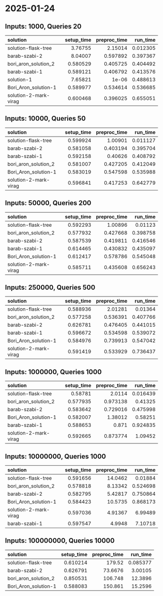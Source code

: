 # 2025-01-24

## Inputs: 1000, Queries 20

| solution              |   setup_time |   preproc_time |   run_time |
|:----------------------|-------------:|---------------:|-----------:|
| solution-flask-tree   |     3.76755  |       2.15014  |   0.012305 |
| barab-szabi-2         |     8.04007  |       0.597892 |   0.397367 |
| bori_aron_solution_2  |     0.580529 |       0.405725 |   0.404492 |
| barab-szabi-1         |     0.589121 |       0.406792 |   0.413576 |
| solution-1            |     7.65821  |       1e-06    |   0.488613 |
| Bori_Aron_solution-1  |     0.589977 |       0.534614 |   0.536685 |
| solution-2-mark-virag |     0.600468 |       0.396025 |   0.655051 |

## Inputs: 10000, Queries 50

| solution              |   setup_time |   preproc_time |   run_time |
|:----------------------|-------------:|---------------:|-----------:|
| solution-flask-tree   |     0.599924 |       1.00901  |   0.011127 |
| barab-szabi-2         |     0.581058 |       0.403194 |   0.395704 |
| barab-szabi-1         |     0.592158 |       0.40626  |   0.408792 |
| bori_aron_solution_2  |     0.581007 |       0.427205 |   0.412049 |
| Bori_Aron_solution-1  |     0.583019 |       0.547598 |   0.535988 |
| solution-2-mark-virag |     0.596841 |       0.417253 |   0.642779 |

## Inputs: 50000, Queries 200

| solution              |   setup_time |   preproc_time |   run_time |
|:----------------------|-------------:|---------------:|-----------:|
| solution-flask-tree   |     0.592293 |       1.00896  |   0.01123  |
| bori_aron_solution_2  |     0.577932 |       0.427668 |   0.398758 |
| barab-szabi-2         |     0.587539 |       0.419811 |   0.416546 |
| barab-szabi-1         |     0.614465 |       0.430832 |   0.435097 |
| Bori_Aron_solution-1  |     0.612417 |       0.578786 |   0.545048 |
| solution-2-mark-virag |     0.585711 |       0.435608 |   0.656243 |

## Inputs: 250000, Queries 500

| solution              |   setup_time |   preproc_time |   run_time |
|:----------------------|-------------:|---------------:|-----------:|
| solution-flask-tree   |     0.588936 |       2.01281  |   0.01364  |
| bori_aron_solution_2  |     0.577258 |       0.536391 |   0.407766 |
| barab-szabi-2         |     0.626781 |       0.476405 |   0.441015 |
| barab-szabi-1         |     0.596672 |       0.534598 |   0.539072 |
| Bori_Aron_solution-1  |     0.584976 |       0.739913 |   0.547042 |
| solution-2-mark-virag |     0.591419 |       0.533929 |   0.736437 |

## Inputs: 1000000, Queries 1000

| solution              |   setup_time |   preproc_time |   run_time |
|:----------------------|-------------:|---------------:|-----------:|
| solution-flask-tree   |     0.58781  |       2.0114   |   0.016439 |
| bori_aron_solution_2  |     0.577935 |       0.973138 |   0.41325  |
| barab-szabi-2         |     0.583642 |       0.729016 |   0.475998 |
| Bori_Aron_solution-1  |     0.582007 |       1.38012  |   0.58251  |
| barab-szabi-1         |     0.588653 |       0.871    |   0.924835 |
| solution-2-mark-virag |     0.592665 |       0.873774 |   1.09452  |

## Inputs: 10000000, Queries 1000

| solution              |   setup_time |   preproc_time |   run_time |
|:----------------------|-------------:|---------------:|-----------:|
| solution-flask-tree   |     0.591656 |       14.0462  |   0.01884  |
| bori_aron_solution_2  |     0.578818 |        8.13342 |   0.524698 |
| barab-szabi-2         |     0.582795 |        5.42817 |   0.750864 |
| Bori_Aron_solution-1  |     0.584423 |       10.5735  |   0.868173 |
| solution-2-mark-virag |     0.597036 |        4.91367 |   6.99489  |
| barab-szabi-1         |     0.597547 |        4.9948  |   7.10718  |

## Inputs: 100000000, Queries 10000

| solution             |   setup_time |   preproc_time |   run_time |
|:---------------------|-------------:|---------------:|-----------:|
| solution-flask-tree  |     0.610214 |       179.52   |   0.085377 |
| barab-szabi-2        |     0.626791 |        73.6676 |   3.00105  |
| bori_aron_solution_2 |     0.850531 |       106.748  |  12.3896   |
| Bori_Aron_solution-1 |     0.588083 |       150.861  |  15.2596   |